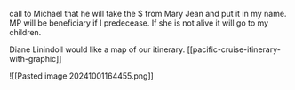 call to Michael that he will take the $ from Mary Jean and put it in my name. MP will be beneficiary if I predecease. If she is not alive it will go to my children.

Diane Linindoll would like a map of our itinerary. [[pacific-cruise-itinerary-with-graphic]]

![[Pasted image 20241001164455.png]]
